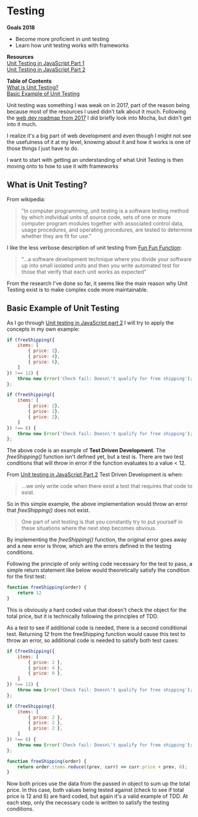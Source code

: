 #  Testing

**Goals 2018**

*  Become more proficient in unit testing
*  Learn how unit testing works with frameworks

**Resources**       
[Unit Testing in JavaScript Part 1](https://www.youtube.com/watch?v=Eu35xM76kKY)        
[Unit Testing in JavaScript Part 2](https://www.youtube.com/watch?v=XsFQEUP1MxI)        

**Table of Contents**       
[What is Unit Testing?](#what-is-unit-testing)      
[Basic Example of Unit Testing](#basic-example-of-unit-testing)     


Unit testing was something I was weak on in 2017, part of the reason being because most of the resources I used didn't talk about it much.  Following the [web dev roadmap from 2017](https://github.com/kamranahmedse/developer-roadmap) I did briefly look into Mocha, but didn't get into it much.

I realize it's a big part of web development and even though I might not see the usefulness of it at my level, knowing about it and how it works is one of those things I just have to do.

I want to start with getting an understanding of what Unit Testing is then moving onto to how to use it with frameworks

## What is Unit Testing?

From wikipedia: 
> "In computer programming, unit testing is a software testing method by which individual units of source code, sets of one or more computer program modules together with associated control data, usage procedures, and operating procedures, are tested to determine whether they are fit for use."

I like the less verbose description of unit testing from [Fun Fun Function](https://www.youtube.com/watch?v=Eu35xM76kKY):
> "...a software development technique where you divide your software up into small isolated units and then you write automated test for those that verify that each unit works as expected"

From the research I've done so far, it seems like the main reason why Unit Testing exist is to make complex code more maintainable.

## Basic Example of Unit Testing

As I go through [Unit testing in JavaScript part 2](https://www.youtube.com/watch?v=XsFQEUP1MxI) I will try to apply the concepts in my own example:

```js
if (freeShipping({
    items: [
        { price: 2},
        { price: 4},
        { price: 6},
    ]
}) !== 12) {
    throw new Error('Check fail: Doesn\'t qualify for free shipping');
};

if (freeShipping({
    items: [
        { price: 2},
        { price: 2},
        { price: 2},
    ]
}) !== 6) {
    throw new Error('Check fail: Doesn\'t qualify for free shipping');
};
```

The above code is an example of **Test Driven Development**.  The *freeShipping()* function isn't defined yet, but a test is.  There are two test conditions that will throw in error if the function evaluates to a value < 12.

From [Unit testing in JavaScript Part 2](https://www.youtube.com/watch?v=XsFQEUP1MxI) Test Driven Development is when:
> ...we only write code when there exist a test that requires that code to exist.

So in this simple example, the above implementation would throw an error that *freeShipping()* does not exist.

> One part of unit testing is that you constantly try to put yourself in these situations where the next step becomes obvious.

By implementing the *freeShipping()* function, the original error goes away and a new error is throw, which are the errors defined in the testing conditions.

Following the principle of only writing code necessary for the test to pass, a simple return statement like below would theoretically satisfy the condition for the first test:

```js
function freeShipping(order) {
    return 12
}
```

This is obviously a hard coded value that doesn't check the object for the total price, but it is technically following the principles of TDD.

As a test to see if additional code is needed, there is a second conditional test.  Returning *12* from the freeShipping function would cause this test to throw an error, so additional code is needed to satisfy both test cases:

```js
if (freeShipping({
    items: [
        { price: 2 },
        { price: 4 },
        { price: 6 },
    ]
}) !== 12) {
    throw new Error('Check fail: Doesn\'t qualify for free shipping');
};

if (freeShipping({
    items: [
        { price: 2 },
        { price: 2 },
        { price: 2 },
    ]
}) !== 6) {
    throw new Error('Check fail: Doesn\'t qualify for free shipping');
};

function freeShipping(order) {
    return order.items.reduce((prev, curr) => curr.price + prev, 0);
}
```

Now both prices use the data from the passed in object to sum up the total price.  In this case, both values being tested against (check to see if total price is 12 and 6) are hard coded, but again it's a valid example of TDD.  At each step, only the necessary code is written to satisfy the testing conditions.

